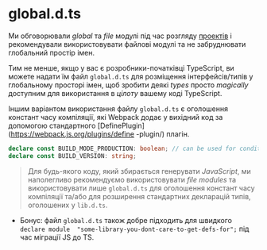 # global.d.ts

Ми обговорювали *global* та *file* модулі під час розгляду [проектів](./modules.md) і рекомендували використовувати файлові модулі та не забруднювати глобальний простір імен.

Тим не менше, якщо у вас є розробники-початківці TypeScript, ви можете надати їм файл `global.d.ts` для розміщення інтерфейсів/типів у глобальному просторі імен, щоб зробити деякі *types* просто *magically* доступним для використання в *цілоту* вашему коді TypeScript.

Іншим варіантом використання файлу `global.d.ts` є оголошення констант часу компіляції, які Webpack додає у вихідний код за допомогою стандартного [DefinePlugin](https://webpack.js.org/plugins/define -plugin/) плагін.

```ts
declare const BUILD_MODE_PRODUCTION: boolean; // can be used for conditional compiling
declare const BUILD_VERSION: string;
```

> Для будь-якого коду, який збирається генерувати *JavaScript*, ми наполегливо рекомендуємо використовувати *file modules* та використовувати лише `global.d.ts` для оголошення констант часу компіляції та/або для розширення стандартних декларацій типів, оголошених у `lib.d.ts`.

* Бонус: файл `global.d.ts` також добре підходить для швидкого `declare module  "some-library-you-dont-care-to-get-defs-for";` під час міграції JS до TS.
